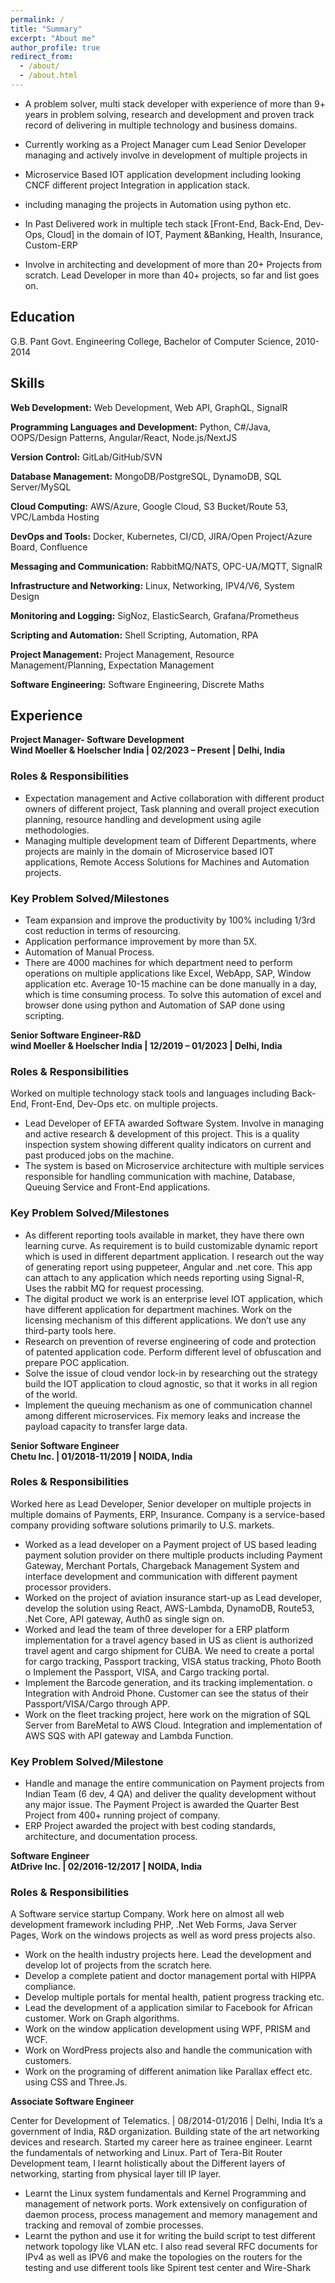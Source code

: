 ```yaml
---
permalink: /
title: "Summary"
excerpt: "About me"
author_profile: true
redirect_from: 
  - /about/
  - /about.html
---
```


*	A problem solver, multi stack developer with experience of more than 9+ years in problem solving, research and development and proven track record of delivering in multiple technology and business domains.

*	Currently working as a Project Manager cum Lead Senior Developer managing and actively involve in development of multiple projects in
  * Microservice Based IOT application development including looking CNCF different project Integration in application stack.

  * including managing the projects in Automation using python etc.
*	In Past Delivered work in multiple tech stack [Front-End, Back-End, Dev-Ops, Cloud] in the domain of IOT, Payment &Banking, Health, Insurance, Custom-ERP

*	Involve in architecting and development of more than 20+ Projects from scratch. Lead Developer in more than 40+ projects, so far and list goes on.


## Education 

G.B. Pant Govt. Engineering College, Bachelor of Computer Science, 2010-2014 

## Skills 

**Web Development:** Web Development, Web API, GraphQL, SignalR  

**Programming Languages and Development:** Python, C#/Java, OOPS/Design Patterns, Angular/React, Node.js/NextJS

**Version Control:** GitLab/GitHub/SVN

**Database Management:** MongoDB/PostgreSQL, DynamoDB, SQL Server/MySQL

**Cloud Computing:** AWS/Azure, Google Cloud, S3 Bucket/Route 53, VPC/Lambda Hosting

**DevOps and Tools:** Docker, Kubernetes, CI/CD, JIRA/Open Project/Azure Board, Confluence

**Messaging and Communication:** RabbitMQ/NATS, OPC-UA/MQTT, SignalR

**Infrastructure and Networking:** Linux, Networking, IPV4/V6, System Design

**Monitoring and Logging:** SigNoz, ElasticSearch, Grafana/Prometheus

**Scripting and Automation:** Shell Scripting, Automation, RPA

**Project Management:** Project Management, Resource Management/Planning, Expectation Management

**Software Engineering:** Software Engineering, Discrete Maths

## Experience 



**Project Manager- Software Development**  
**Wind Moeller & Hoelscher India | 02/2023 – Present | Delhi, India**

### Roles & Responsibilities

*	Expectation management and Active collaboration with different product owners of different project, Task planning and overall project execution planning, resource handling and development using agile methodologies.
*	Managing multiple development team of Different Departments, where projects are mainly in the domain of Microservice based IOT applications, Remote Access Solutions for Machines and Automation projects.

### Key Problem Solved/Milestones 

* Team expansion and improve the productivity by 100% including 1/3rd cost reduction in terms of resourcing.
* Application performance improvement by more than 5X.
* Automation of Manual Process.  
* There are 4000 machines for which department need to perform operations on multiple applications like Excel, WebApp, SAP, Window application etc. Average 10-15 machine can be done manually in a day, which is time consuming process. To solve this automation of excel and browser done using python and Automation of SAP done using scripting.

**Senior Software Engineer-R&D**  
**wind Moeller & Hoelscher India | 12/2019 – 01/2023 | Delhi, India**

### Roles & Responsibilities

Worked on multiple technology stack tools and languages including Back-End, Front-End, Dev-Ops etc. on multiple projects.  
* Lead Developer of EFTA awarded Software System. Involve in managing and active research & development of this project. This is a quality inspection system showing different quality indicators on current and past produced jobs on the machine.
* The system is based on Microservice architecture with multiple services responsible for handling communication with machine, Database, Queuing Service and Front-End applications.

### Key Problem Solved/Milestones

*	As different reporting tools available in market, they have there own learning curve. As requirement is to build customizable dynamic report which is used in different department application. I research out the way of generating report using puppeteer, Angular and .net core. This app can attach to any application which needs reporting using Signal-R, Uses the rabbit MQ for request processing.
* The digital product we work is an enterprise level IOT application, which have different application for department machines. Work on the licensing mechanism of this different applications. We don’t use any third-party tools here.
*	Research on prevention of reverse engineering of code and protection of patented application code. Perform different level of obfuscation and prepare POC application.
* Solve the issue of cloud vendor lock-in by researching out the strategy build the IOT application to cloud agnostic, so that it works in all region of the world.
* Implement the queuing mechanism as one of communication channel among different microservices. Fix memory leaks and increase the payload capacity to transfer large data.

**Senior Software Engineer**  
**Chetu Inc. | 01/2018-11/2019 | NOIDA, India**

### Roles & Responsibilities

Worked here as Lead Developer, Senior developer on multiple projects in multiple domains of Payments, ERP, Insurance. Company is a service-based company providing software solutions primarily to U.S. markets.
* Worked as a lead developer on a Payment project of US based leading payment solution provider on there multiple products including Payment Gateway, Merchant Portals, Chargeback Management System and interface development and communication with different payment processor providers.
*	Worked on the project of aviation insurance start-up as Lead developer, develop the solution using React, AWS-Lambda, DynamoDB, Route53, .Net Core, API gateway, Auth0 as single sign on.
*	Worked and lead the team of three developer for a ERP platform implementation for a travel agency based in US as client is authorized travel agent and cargo shipment for CUBA. We need to create a portal for cargo tracking, Passport tracking, VISA status tracking, Photo Booth o 	Implement the Passport, VISA, and Cargo tracking portal.  
*	Implement the Barcode generation, and its tracking implementation.
o Integration with Android Phone. Customer can see the status of their Passport/VISA/Cargo through APP.
*	Work on the fleet tracking project, here work on the migration of SQL Server from BareMetal to AWS Cloud. Integration and implementation of AWS SQS with API gateway and Lambda Function.

### Key Problem Solved/Milestone

* Handle and manage the entire communication on Payment projects from Indian Team (6 dev, 4 QA) and deliver the quality development without any major issue. The Payment Project is awarded the Quarter Best Project from 400+ running project of company. 
* ERP Project awarded the project with best coding standards, architecture, and documentation process. 

**Software Engineer**  
**AtDrive Inc. | 02/2016-12/2017 | NOIDA, India**

### Roles & Responsibilities

A Software service startup Company. Work here on almost all web development framework including PHP, .Net Web Forms, Java Server Pages, Work on the windows projects as well as word press projects also.  
*	Work on the health industry projects here. Lead the development and develop lot of projects from the scratch here. 
*	Develop a complete patient and doctor management portal with HIPPA compliance. 
*	Develop multiple portals for mental health, patient progress tracking etc. 
*	Lead the development of a application similar to Facebook for African customer. Work on Graph algorithms. 
*	Work on the window application development using WPF, PRISM and WCF. 
*	Work on WordPress projects also and handle the communication with customers. 
*	Work on the programing of different animation like Parallax effect etc. using CSS and Three.Js. 

**Associate Software Engineer**  

Center for Development of Telematics. | 08/2014-01/2016 | Delhi, India 
It’s a government of India, R&D organization. Building state of the art networking devices and research. Started my career here as trainee engineer. 
Learnt the fundamentals of networking and Linux. Part of Tera-Bit Router Development team, I learnt holistically about the Different layers of networking, starting from physical layer till IP layer.  
* Learnt the Linux system fundamentals and Kernel Programming and management of network ports. Work extensively on configuration of daemon process, process management and memory management and tracking and removal of zombie processes. 
* Learnt the python and use it for writing the build script to test different network topology like VLAN etc. I also read several RFC documents for IPv4 as well as IPV6 and make the topologies on the routers for the testing and use different tools like Spirent test center and Wire-Shark

<!-- 
Site-wide configuration
------
The main configuration file for the site is in the base directory in [_config.yml](https://github.com/academicpages/academicpages.github.io/blob/master/_config.yml), which defines the content in the sidebars and other site-wide features. You will need to replace the default variables with ones about yourself and your site's github repository. The configuration file for the top menu is in [_data/navigation.yml](https://github.com/academicpages/academicpages.github.io/blob/master/_data/navigation.yml). For example, if you don't have a portfolio or blog posts, you can remove those items from that navigation.yml file to remove them from the header. 

Create content & metadata
------
For site content, there is one markdown file for each type of content, which are stored in directories like _publications, _talks, _posts, _teaching, or _pages. For example, each talk is a markdown file in the [_talks directory](https://github.com/academicpages/academicpages.github.io/tree/master/_talks). At the top of each markdown file is structured data in YAML about the talk, which the theme will parse to do lots of cool stuff. The same structured data about a talk is used to generate the list of talks on the [Talks page](https://academicpages.github.io/talks), each [individual page](https://academicpages.github.io/talks/2012-03-01-talk-1) for specific talks, the talks section for the [CV page](https://academicpages.github.io/cv), and the [map of places you've given a talk](https://academicpages.github.io/talkmap.html) (if you run this [python file](https://github.com/academicpages/academicpages.github.io/blob/master/talkmap.py) or [Jupyter notebook](https://github.com/academicpages/academicpages.github.io/blob/master/talkmap.ipynb), which creates the HTML for the map based on the contents of the _talks directory).

**Markdown generator**

I have also created [a set of Jupyter notebooks](https://github.com/academicpages/academicpages.github.io/tree/master/markdown_generator
) that converts a CSV containing structured data about talks or presentations into individual markdown files that will be properly formatted for the academicpages template. The sample CSVs in that directory are the ones I used to create my own personal website at stuartgeiger.com. My usual workflow is that I keep a spreadsheet of my publications and talks, then run the code in these notebooks to generate the markdown files, then commit and push them to the GitHub repository.

How to edit your site's GitHub repository
------
Many people use a git client to create files on their local computer and then push them to GitHub's servers. If you are not familiar with git, you can directly edit these configuration and markdown files directly in the github.com interface. Navigate to a file (like [this one](https://github.com/academicpages/academicpages.github.io/blob/master/_talks/2012-03-01-talk-1.md) and click the pencil icon in the top right of the content preview (to the right of the "Raw | Blame | History" buttons). You can delete a file by clicking the trashcan icon to the right of the pencil icon. You can also create new files or upload files by navigating to a directory and clicking the "Create new file" or "Upload files" buttons. 

Example: editing a markdown file for a talk
![Editing a markdown file for a talk](/images/editing-talk.png)

For more info
------
More info about configuring academicpages can be found in [the guide](https://academicpages.github.io/markdown/). The [guides for the Minimal Mistakes theme](https://mmistakes.github.io/minimal-mistakes/docs/configuration/) (which this theme was forked from) might also be helpful. -->
